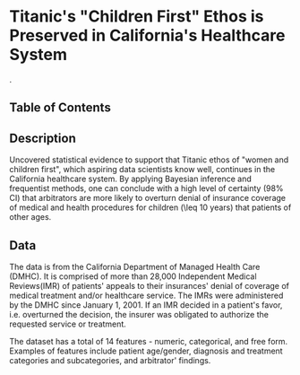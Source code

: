 # Titanic's "Children First" Ethos is Preserved in California's Healthcare System
.
## Table of Contents

## Description
Uncovered statistical evidence to support that Titanic ethos of "women and children first", which aspiring data scientists know well, continues in the California healthcare system. By applying Bayesian inference and frequentist methods, one can conclude with a high level of certainty (98% CI) that arbitrators are more likely to overturn denial of insurance coverage of medical and health procedures for children (\leq 10 years) that patients of other ages. 

## Data
The data is from the California Department of Managed Health Care (DMHC). It is comprised of more than 28,000 Independent Medical Reviews(IMR) of patients' appeals to their insurances' denial of coverage of medical treatment and/or healthcare service. The IMRs were administered by the DMHC since January 1, 2001. If an IMR decided in a patient's favor, i.e. overturned the decision, the insurer was obligated to authorize the requested service or treatment.

The dataset has a total of 14 features - numeric, categorical, and free form. Examples of features include patient age/gender, diagnosis and treatment categories and subcategories, and arbitrator' findings.
